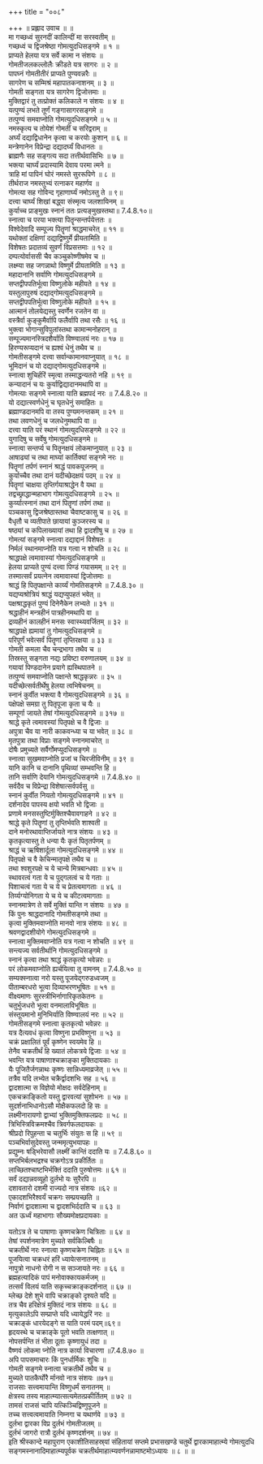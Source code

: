 +++
title = "००८"

+++
॥ प्रह्लाद उवाच ॥ ॥  
मा गच्छध्वं सुरनदीं कालिन्दीं मा सरस्वतीम् ॥  
गच्छध्वं च द्विजश्रेष्ठा गोमत्युदधिसङ्गमे ॥ १ ॥  
प्राप्यते हेलया यत्र सर्वे कामा न संशयः ॥  
गोमतीजलकल्लोलैः क्रीडते यत्र सागरः ॥ २ ॥  
पापघ्नं गोमतीतीरं प्राप्यते पुण्यवन्नरैः ॥  
सागरेण च सम्मिश्रं महापातकनाशनम् ॥ ३ ॥  
गोमती सङ्गता यत्र सागरेण द्विजोत्तमाः ॥  
मुक्तिद्वारं तु तत्प्रोक्तं कलिकाले न संशयः ॥ ४ ॥  
यत्पुण्यं लभते तूर्णं गङ्गासागरसङ्गमे ॥  
तत्पुण्यं समवाप्नोति गोमत्युदधिसङ्गमे ॥ ५ ॥  
नमस्कृत्य च तोयेशं गोमतीं च सरिद्वराम् ॥  
अर्घ्यं दद्याद्विधानेन कृत्वा च करयोः कुशान् ॥ ६ ॥  
मन्त्रेणानेन विप्रेन्द्रा दद्यादर्घ्यं विधानतः ॥  
ब्राह्मणैः सह सङ्गत्य सदा तत्तीर्थवासिभिः ॥ ७ ॥  
भक्त्या चार्घ्यं प्रदास्यामि देवाय परमा त्मने ॥  
त्राहि मां पापिनं घोरं नमस्ते सुररूपिणे ॥ ८ ॥  
तीर्थराज नमस्तुभ्यं रत्नाकर महार्णव ॥  
गोमत्या सह गोविन्द गृहाणार्घ्यं नमोऽस्तु ते ॥ ९॥  
दत्त्वा चार्घ्यं शिखां बद्ध्वा संस्मृत्य जलशायिनम् ॥  
कुर्याच्च प्राङ्मुखः स्नानं ततः प्रत्यङ्मुखस्तथा॥ 7.4.8.१०॥  
स्नात्वा च परया भक्त्या पितॄन्सन्तर्पयेत्ततः ॥  
विश्वेदेवादि सम्पूज्य पितॄणां श्राद्धमाचरेत् ॥ ११ ॥  
यथोक्तां दक्षिणां दद्याद्विष्णुर्मे प्रीयतामिति ॥  
विशेषतः प्रदातव्यं सुवर्णं विप्रसत्तमाः ॥ १२ ॥  
 दम्पत्योर्वाससी चैव कञ्चुकोष्णीषमेव च ॥  
लक्ष्म्या सह जगन्नाथो विष्णुर्मे प्रीयतामिति ॥ १३ ॥  
महादानानि सर्वाणि गोमत्युदधिसङ्गमे ॥  
सप्तद्वीपपतिर्भूत्वा विष्णुलोके महीयते ॥ १४ ॥  
यस्तुलापुरुषं दद्याद्गोमत्युदधिसङ्गमे ॥  
सप्तद्वीपपतिर्भूत्वा विष्णुलोके महीयते ॥ १५ ॥  
आत्मानं तोलयेद्यस्तु स्वर्णेन रजतेन वा ॥  
वस्त्रैर्वा कुङ्कुमैर्वापि फलैर्वापि तथा रसैः ॥ १६ ॥  
भुक्त्वा भोगान्सुविपुलांस्तथा कामान्मनोहरान् ॥  
सम्पूज्यमानस्त्रिदशैर्याति विष्ण्वालयं नरः ॥ १७ ॥  
हिरण्यरूप्यदानं च ह्यश्वं धेनुं तथैव च ॥  
गोमतीसङ्गमे दत्त्वा सर्वान्कामानवाप्नुयात् ॥ १८ ॥  
भूमिदानं च यो दद्याद्गोमत्युदधिसङ्गमे ॥  
स्नात्वा शुचिर्हरिं स्मृत्वा तस्माद्धन्यतरो नहि ॥ १९ ॥  
कन्यादानं च यः कुर्याद्विद्यादानमथापि वा ॥  
गोमत्याः सङ्गमे स्नात्वा याति ब्रह्मपदं नरः ॥ 7.4.8.२० ॥  
यो दद्यात्स्वर्णधेनुं च घृतधेनुं समाहितः ॥  
ब्रह्माण्डदानमपि वा तस्य पुण्यमनन्तकम् ॥ २१ ॥  
तथा लवणधेनुं च जलधेनुमथापि वा ॥  
दत्त्वा याति परं स्थानं गोमत्युदधिसङ्गमे ॥ २२ ॥  
युगादिषु च सर्वेषु गोमत्युदधिसङ्गमे ॥  
स्नात्वा सन्तर्प्य च पितॄनक्षयं लोकमाप्नुयात् ॥ २३ ॥  
आषाढ्यां च तथा माघ्यां कार्तिक्यां सङ्गमे नरः ॥  
पितॄणां तर्पणं स्नानं श्राद्धं पावकपूजनम् ॥  
कुर्याच्चैव तथा दानं यदीच्छेदक्षयं पदम् ॥ २४ ॥  
पितॄणां चाक्षया तृप्तिर्गयाश्राद्धेन वै यथा ॥  
तद्वच्छ्राद्धान्महाभाग गोमत्युदधिसङ्गमे ॥ २५ ॥  
कुर्य्यात्स्नानं तथा दानं पितॄणां तर्पणं तथा ॥  
पञ्चकासु द्विजश्रेष्ठास्तथा चैवाष्टकासु च ॥ २६ ॥  
वैधृतौ च व्यतीपाते छायायां कुञ्जरस्य च ॥  
षष्ठ्यां च कपिलाख्यायां तथा हि द्वादशीषु च ॥ २७ ॥  
गोमत्यां सङ्गमे स्नात्वा दद्याद्दानं विशेषतः ॥  
निर्मलं स्थानमाप्नोति यत्र गत्वा न शोचति ॥ २८ ॥  
श्राद्धपक्षे त्वमावास्यां गोमत्युदधिसङ्गमे ॥  
हेलया प्राप्यते पुण्यं दत्त्वा पिण्डं गयासमम् ॥ २९ ॥  
तस्मात्सर्वं प्रयत्नेन त्वमावास्यां द्विजोत्तमाः ॥  
श्राद्धं हि पितृपक्षान्ते कार्य्यं गोमतिसङ्गमे ॥ 7.4.8.३० ॥  
यद्यप्यश्रोत्रियं श्राद्धं यद्यप्युपहतं भवेत् ॥  
पक्षश्राद्धकृतं पुण्यं दिनेनैकेन लभ्यते ॥ ३१ ॥  
श्रद्धाहीनं मन्त्रहीनं पात्रहीनमथापि वा ॥  
द्रव्यहीनं कालहीनं मनसः स्वास्थ्यवर्जितम् ॥ ३२ ॥  
श्राद्धपक्षे ह्यमायां तु गोमत्युदधिसङ्गमे ॥  
परिपूर्णं भवेत्सर्वं पितॄणां तृप्तिरक्षया ॥ ३३ ॥  
गोमती कमला चैव चन्द्रभागा तथैव च ॥  
तिस्रस्तु सङ्गता नद्यः प्रविष्टा वरुणालयम् ॥ ३४ ॥  
गयायां पिण्डदानेन प्रयागे ह्यस्थिपातने ॥  
तत्पुण्यं समवाप्नोति पक्षान्ते श्राद्धकृन्नरः ॥ ३५ ॥  
यदीच्छेत्सर्वतीर्थेषु हेलया त्वभिषेचनम् ॥  
स्नानं कुर्वीत भक्त्या वै गोमत्युदधिसङ्गमे ॥ ३६ ॥  
पक्षेपक्षे समग्रा तु पितृपूजा कृता च यैः ॥  
सम्पूर्णा जायते तेषां गोमत्युदधिसङ्गमे ॥ ३१७ ॥  
श्राद्धे कृते त्वमावस्यां पितृपक्षे च वै द्विजाः ॥  
अपुत्रा चैव या नारी काकवन्ध्या च या भवेत् ॥ ३८ ॥  
मृतपुत्रा तथा विप्राः सङ्गमे स्नानमाचरेत् ॥  
दोषैः प्रमुच्यते सर्वैर्गोमप्युदधिसङ्गमे ॥  
स्नात्वा सुखमवाप्नोति प्रजां च चिरजीविनीम् ॥ ३९ ॥  
यानि कानि च दानानि पृथिव्यां सम्भवन्ति हि ॥  
तानि सर्वाणि देयानि गोमत्युदधिसङ्गमे ॥ 7.4.8.४० ॥  
सर्वदैव च विप्रेन्द्रा विशेषात्सर्वपर्वसु ॥  
स्नानं कुर्वीत नियतो गोमत्युदधिसङ्गमे ॥ ४१ ॥  
दर्शनादेव पापस्य क्षयो भवति भो द्विजाः ॥  
प्रणामे मनसस्तुष्टिर्मुक्तिश्चैवावगाहने ॥ ४२ ॥  
श्राद्धे कृते पितॄणां तु तृप्तिर्भवति शाश्वती ॥  
दाने मनोरथावाप्तिर्जायते नात्र संशयः ॥ ४३ ॥  
कृतकृत्यास्तु ते धन्या यैः कृतं पितृतर्पणम् ॥  
श्राद्धं च ऋषिशार्दूला गोमत्युदधिसङ्गमे ॥ ४४ ॥  
पितृपक्षे च वै केचिन्मातृपक्षे तथैव च ॥  
तथा श्वशुरपक्षे च ये चान्ये मित्रबान्धवाः ॥ ४५ ॥  
स्थावरत्वं गता ये च पुद्गलत्वं च ये गताः ॥  
पिशाचत्वं गता ये च ये च प्रेतत्वमागताः ॥ ४६ ॥  
तिर्य्यग्योनिगता ये च ये च कीटत्वमागताः ॥  
स्नानमात्रेण ते सर्वे मुक्तिं यान्ति न संशयः ॥ ४७ ॥  
किं पुनः श्राद्धदानादि गोमतीसङ्गमे तथा ॥  
कृत्वा मुक्तिमवाप्नोति मानवो नात्र संशयः ॥ ४८ ॥  
श्रवणद्वादशीयोगे गोमत्युदधिसङ्गमे ॥  
स्नात्वा मुक्तिमवाप्नोति यत्र गत्वा न शोचति ॥ ४९ ॥  
सन्त्यज्य सर्वतीर्थानि गोमत्युदधिसङ्गमे ॥  
स्नानं कृत्वा तथा श्राद्धं कृतकृत्यो भवेन्नरः ॥  
परं लोकमवाप्नोति ह्यर्चयित्वा तु वामनम् ॥ 7.4.8.५० ॥  
सम्यक्स्नात्वा नरो यस्तु पूजयेद्गरुडध्वजम् ॥  
पीताम्बरधरो भूत्वा दिव्याभरणभूषितः ॥ ५१ ॥  
वीक्ष्यमाणः सुरस्त्रीभिर्नागारिकृतकेतनः ॥  
चतुर्भुजधरो भूत्वा वनमालाविभूषितः ॥  
संस्तूयमानो मुनिभिर्याति विष्ण्वालयं नरः ॥ ५२ ॥  
गोमतीसङ्गमे स्नात्वा कृतकृत्यो भवेन्नरः ॥  
यत्र दैत्यवधं कृत्वा विष्णुना प्रभविष्णुना ॥ ५३ ॥  
चक्रं प्रक्षालितं पूर्वं कृष्णेन स्वयमेव हि ॥  
तेनैव चक्रतीर्थं हि ख्यातं लोकत्रये द्विजाः ॥ ५४ ॥  
भवन्ति यत्र पाषाणाश्चक्राङ्का मुक्तिदायकाः ॥  
यैः पूजितैर्जगन्नाथः कृष्णः सान्निध्यमाव्रजेत् ॥ ५५ ॥  
तत्रैव यदि लभ्येत चक्रैर्द्वादशभिः सह ॥ ५६ ॥  
द्वादशात्मा स विज्ञेयो मोक्षदः सर्वदेहिनाम् ॥  
एकचक्राङ्कितो यस्तु द्वारवत्यां सुशोभनः ॥ ५७ ॥  
सुदर्शनाभिधानोऽसौ मोक्षैकफलदो हि सः ॥  
लक्ष्मीनारायणो द्वाभ्यां भुक्तिमुक्तिफलप्रदः ॥ ५८ ॥  
त्रिभिस्त्रिविक्रमश्चैव त्रिवर्गफलदायकः ॥  
श्रीप्रदो रिपुहन्ता च चतुर्भिः संयुतः स हि ॥ ५९ ॥  
पञ्चभिर्वासुदेवस्तु जन्ममृत्युभयापहः ॥  
प्रद्युम्नः षड्भिरेवासौ लक्ष्मीं कान्तिं ददाति यः ॥ 7.4.8.६० ॥  
सप्तभिर्बलभद्रश्च चक्रगोऽत्र प्रकीर्तितः ॥  
लाच्छितश्चाष्टभिर्भक्तिं ददाति पुरुषोत्तमः ॥ ६१ ॥  
सर्वं दद्यान्नवव्यूहो दुर्लभो यः सुरैरपि ॥  
दशावतारो दशमी राज्यदो नात्र संशयः ॥६२ ॥  
एकादशभिरैश्वर्यं चक्रगः सम्प्रयच्छति ॥  
निर्वाणं द्वादशात्मा च द्वादशभिर्ददाति च ॥ ६३ ॥  
अत ऊर्ध्वं महाभागाः सौख्यमोक्षप्रदायकाः ॥  
    
यतोऽत्र ते च पाषाणाः कृष्णचक्रेण चित्रिताः ॥ ६४ ॥  
तेषां स्पर्शनमात्रेण मुच्यते सर्वकिल्बिषैः ॥  
चक्रतीर्थे नरः स्नात्वा कृष्णचक्रेण चिह्नितः ॥ ६५ ॥  
पूजयित्वा चक्रधरं हरिं ध्यायेत्सनातनम् ॥  
नापुत्रो नाधनो रोगी न स सञ्जायते नरः ॥ ६६ ॥  
ब्रह्महत्यादिकं पापं मनोवाक्कायकर्मजम् ॥  
तत्सर्वं विलयं याति सकृच्चक्राङ्कदर्शनात् ॥ ६७ ॥  
म्लेच्छ देशे शुभे वापि चक्राङ्को दृश्यते यदि ॥  
तत्र चैव हरिक्षेत्रं मुक्तिदं नात्र संशयः ॥ ६८ ॥  
मृत्युकालेऽपि सम्प्राप्ते यदि ध्यायेद्धरिं नरः ॥  
चक्राङ्कं धारयेदङ्गे स याति परमं पदम्॥६९॥  
हृदयस्थे च चक्राङ्के पूतो भवति तत्क्षणात् ॥  
नोपसर्पन्ति तं भीता दूताः कृष्णायुधं तदा ॥  
वैष्णवं लोकमा प्नोति नात्र कार्या विचारणा ॥7.4.8.७० ॥  
अपि पापसमाचारः किं पुनर्धार्मिकः शुचिः ॥  
गोमती सङ्गमे स्नात्वा चक्रतीर्थे तथैव च ॥  
मुच्यते पातकैर्घोरै र्मानवो नात्र संशयः ॥७१॥  
राजसाः सत्त्वमायान्ति विष्णुधर्मं सनातनम् ॥  
क्षेत्रस्य तस्य माहात्म्यात्सत्यमेतत्प्रकीर्तितम् ॥ ७२ ॥  
तामसं राजसं चापि यत्किञ्चिद्विष्णुपूजने ॥  
तच्च सत्त्वत्वमायाति निम्नगा च यथार्णवे ॥ ७३ ॥  
दुर्लभा द्वारका विप्र दुर्लभं गोमतीजलम् ॥  
दुर्लभं जागरो रात्रौ दुर्लभं कृष्णदर्शनम् ॥ ७४ ॥  
इति श्रीस्कान्दे महापुराण एकाशीतिसाहस्र्यां संहितायां सप्तमे प्रभासखण्डे चतुर्थे द्वारकामाहात्म्ये गोमत्युदधि सङ्गमस्नानादिमाहात्म्यपूर्वक चक्रतीर्थमाहात्म्यवर्णनन्नामाष्टमोऽध्यायः ॥ ८ ॥ ॥